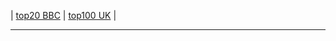 | [top20 BBC](https://www.maximonline.ru/guide/cinema/_article/best-comedies-ever-filmed/)
| [top100 UK]()
|

---
